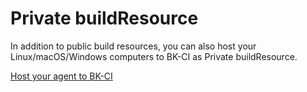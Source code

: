  # Private buildResource 

 In addition to public build resources, you can also host your Linux/macOS/Windows computers to BK-CI as Private buildResource. 

 [Host your agent to BK-CI](../../Services/Pools/host-to-bkci.md) 